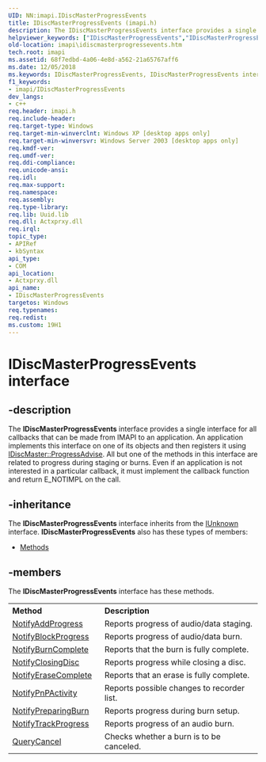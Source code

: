 ```yaml
---
UID: NN:imapi.IDiscMasterProgressEvents
title: IDiscMasterProgressEvents (imapi.h)
description: The IDiscMasterProgressEvents interface provides a single interface for all callbacks that can be made from IMAPI to an application.
helpviewer_keywords: ["IDiscMasterProgressEvents","IDiscMasterProgressEvents interface [IMAPI]","IDiscMasterProgressEvents interface [IMAPI]","described","_win32_idiscmasterprogressevents","base.idiscmasterprogressevents","imapi.idiscmasterprogressevents","imapi/IDiscMasterProgressEvents"]
old-location: imapi\idiscmasterprogressevents.htm
tech.root: imapi
ms.assetid: 68f7edbd-4a06-4e8d-a562-21a65767aff6
ms.date: 12/05/2018
ms.keywords: IDiscMasterProgressEvents, IDiscMasterProgressEvents interface [IMAPI], IDiscMasterProgressEvents interface [IMAPI],described, _win32_idiscmasterprogressevents, base.idiscmasterprogressevents, imapi.idiscmasterprogressevents, imapi/IDiscMasterProgressEvents
f1_keywords:
- imapi/IDiscMasterProgressEvents
dev_langs:
- c++
req.header: imapi.h
req.include-header: 
req.target-type: Windows
req.target-min-winverclnt: Windows XP [desktop apps only]
req.target-min-winversvr: Windows Server 2003 [desktop apps only]
req.kmdf-ver: 
req.umdf-ver: 
req.ddi-compliance: 
req.unicode-ansi: 
req.idl: 
req.max-support: 
req.namespace: 
req.assembly: 
req.type-library: 
req.lib: Uuid.lib
req.dll: Actxprxy.dll
req.irql: 
topic_type:
- APIRef
- kbSyntax
api_type:
- COM
api_location:
- Actxprxy.dll
api_name:
- IDiscMasterProgressEvents
targetos: Windows
req.typenames: 
req.redist: 
ms.custom: 19H1
---
```


# IDiscMasterProgressEvents interface


## -description


The 
<b>IDiscMasterProgressEvents</b> interface provides a single interface for all callbacks that can be made from IMAPI to an application. An application implements this interface on one of its objects and then registers it using 
<a href="https://docs.microsoft.com/windows/desktop/api/imapi/nf-imapi-idiscmaster-progressadvise">IDiscMaster::ProgressAdvise</a>. All but one of the methods in this interface are related to progress during staging or burns. Even if an application is not interested in a particular callback, it must implement the callback function and return E_NOTIMPL on the call.


## -inheritance

The <b xmlns:loc="http://microsoft.com/wdcml/l10n">IDiscMasterProgressEvents</b> interface inherits from the <a href="https://docs.microsoft.com/windows/desktop/api/unknwn/nn-unknwn-iunknown">IUnknown</a> interface. <b>IDiscMasterProgressEvents</b> also has these types of members:
<ul>
<li><a href="https://docs.microsoft.com/">Methods</a></li>
</ul>

## -members

The <b>IDiscMasterProgressEvents</b> interface has these methods.
<table class="members" id="memberListMethods">
<tr>
<th align="left" width="37%">Method</th>
<th align="left" width="63%">Description</th>
</tr>
<tr data="declared;">
<td align="left" width="37%">
<a href="https://docs.microsoft.com/windows/desktop/api/imapi/nf-imapi-idiscmasterprogressevents-notifyaddprogress">NotifyAddProgress</a>
</td>
<td align="left" width="63%">
Reports progress of audio/data staging.

</td>
</tr>
<tr data="declared;">
<td align="left" width="37%">
<a href="https://docs.microsoft.com/windows/desktop/api/imapi/nf-imapi-idiscmasterprogressevents-notifyblockprogress">NotifyBlockProgress</a>
</td>
<td align="left" width="63%">
Reports progress of audio/data burn.

</td>
</tr>
<tr data="declared;">
<td align="left" width="37%">
<a href="https://docs.microsoft.com/windows/desktop/api/imapi/nf-imapi-idiscmasterprogressevents-notifyburncomplete">NotifyBurnComplete</a>
</td>
<td align="left" width="63%">
Reports that the burn is fully complete.

</td>
</tr>
<tr data="declared;">
<td align="left" width="37%">
<a href="https://docs.microsoft.com/windows/desktop/api/imapi/nf-imapi-idiscmasterprogressevents-notifyclosingdisc">NotifyClosingDisc</a>
</td>
<td align="left" width="63%">
Reports progress while closing a disc.

</td>
</tr>
<tr data="declared;">
<td align="left" width="37%">
<a href="https://docs.microsoft.com/windows/desktop/api/imapi/nf-imapi-idiscmasterprogressevents-notifyerasecomplete">NotifyEraseComplete</a>
</td>
<td align="left" width="63%">
Reports that an erase is fully complete.

</td>
</tr>
<tr data="declared;">
<td align="left" width="37%">
<a href="https://docs.microsoft.com/windows/desktop/api/imapi/nf-imapi-idiscmasterprogressevents-notifypnpactivity">NotifyPnPActivity</a>
</td>
<td align="left" width="63%">
Reports possible changes to recorder list.

</td>
</tr>
<tr data="declared;">
<td align="left" width="37%">
<a href="https://docs.microsoft.com/windows/desktop/api/imapi/nf-imapi-idiscmasterprogressevents-notifypreparingburn">NotifyPreparingBurn</a>
</td>
<td align="left" width="63%">
Reports progress during burn setup.

</td>
</tr>
<tr data="declared;">
<td align="left" width="37%">
<a href="https://docs.microsoft.com/windows/desktop/api/imapi/nf-imapi-idiscmasterprogressevents-notifytrackprogress">NotifyTrackProgress</a>
</td>
<td align="left" width="63%">
Reports progress of an audio burn.

</td>
</tr>
<tr data="declared;">
<td align="left" width="37%">
<a href="https://docs.microsoft.com/windows/desktop/api/imapi/nf-imapi-idiscmasterprogressevents-querycancel">QueryCancel</a>
</td>
<td align="left" width="63%">
Checks whether a burn is to be canceled.

</td>
</tr>
</table> 

